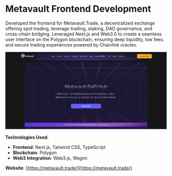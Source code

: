 # Metavault Frontend Development

Developed the frontend for Metavault.Trade, a decentralized exchange offering spot trading, leverage trading, staking, DAO governance, and cross-chain bridging. Leveraged Next.js and Web3.0 to create a seamless user interface on the Polygon blockchain, ensuring deep liquidity, low fees, and secure trading experiences powered by Chainlink oracles.

![Metavault](Metavault.png)

**Technologies Used**:
- **Frontend**: Next.js, Tailwind CSS, TypeScript
- **Blockchain**: Polygon
- **Web3 Integration**: Web3.js, Wagmi

**Website**: [https://metavault.trade/](https://metavault.trade/)